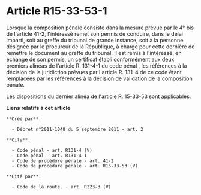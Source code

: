 # Article R15-33-53-1

Lorsque la composition pénale consiste dans la mesure prévue par le 4° bis de l'article 41-2, l'intéressé remet son permis de
conduire, dans le délai imparti, soit au greffe du tribunal de grande instance, soit à la personne désignée par le procureur
de la République, à charge pour cette dernière de remettre le document au greffe du tribunal. Il est remis à l'intéressé, en
échange de son permis, un certificat établi conformément aux deux 
premiers alinéas de l'article R. 131-4-1 du code pénal
, les références à la décision de la juridiction prévues par l'article R. 131-4 de ce code étant remplacées par les
références à la décision de validation de la composition pénale. 

Les dispositions du dernier alinéa de l'article R. 15-33-53 sont applicables.

**Liens relatifs à cet article**

	**Créé par**:

	  - Décret n°2011-1048 du 5 septembre 2011 - art. 2

	**Cite**:

	  - Code pénal - art. R131-4 (V)
	  - Code pénal - art. R131-4-1
	  - Code de procédure pénale - art. 41-2
	  - Code de procédure pénale - art. R15-33-53 (V)

	**Cité par**:

	  - Code de la route. - art. R223-3 (V)
